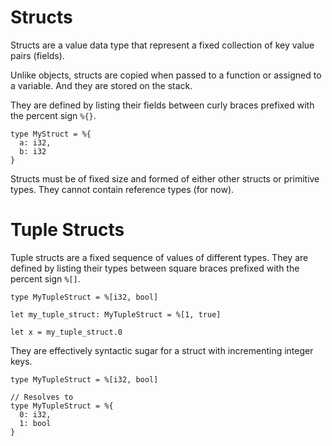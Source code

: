 # Structs

Structs are a value data type that represent a fixed collection of key value
pairs (fields).

Unlike objects, structs are copied when passed to a function or assigned to a
variable. And they are stored on the stack.

They are defined by listing their fields between curly braces prefixed with
the percent sign `%{}`.

```void
type MyStruct = %{
  a: i32,
  b: i32
}
```

Structs must be of fixed size and formed of either other structs or primitive
types. They cannot contain reference types (for now).

# Tuple Structs

Tuple structs are a fixed sequence of values of different types. They
are defined by listing their types between square braces prefixed with the
percent sign `%[]`.

```void
type MyTupleStruct = %[i32, bool]

let my_tuple_struct: MyTupleStruct = %[1, true]

let x = my_tuple_struct.0
```

They are effectively syntactic sugar for a struct with incrementing
integer keys.

```void
type MyTupleStruct = %[i32, bool]

// Resolves to
type MyTupleStruct = %{
  0: i32,
  1: bool
}
```
